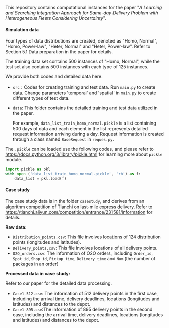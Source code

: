 
This repository contains computational instances for the paper "*A Learning and Searching Integration Approach for Same-day Delivery Problem with Heterogeneous Fleets Considering Uncertainty*".

#### Simulation data

Four types of data distributions are created, denoted as "Homo, Normal", "Homo, Power-law", "Heter, Normal" and "Heter, Power-law". Refer to Section 5.1 Data preparation in the paper for details. 

The training data set contains 500 instances of "Homo, Normal", while the test set  also contains 500 instances with each type of  125 instances. 

We provide both codes and detailed data here. 

- `src`：Codes for creating training and test data. Run `main.py` to create data. Change parameters 'temporal' and 'spatial' in `main.py` to create different types of test data.

- `data`: This folder contains the detailed training and test data utilized in the paper. 

  For example, `data_list_train_homo_normal.pickle` is a list containing 500 days of data and each element in the list represents detailed request information arriving during a day. Request information is created through a class named `BaseRequest` in `reques.py`.

The `.pickle` can be loaded use the following codes, and please refer to https://docs.python.org/3/library/pickle.html for learning more about `pickle` module.

```python
import pickle as pkl
with open ('data_list_train_homo_normal.pickle', 'rb') as f:
	data_list = pkl.load(f)
```

#### Case study

The case study data is in the folder `casestudy`, and derives from  an algorithm competition of Tianchi on last-mile express delivery. Refer to https://tianchi.aliyun.com/competition/entrance/231581/information for details.

**Raw data:**

- `Distribution_points.csv`: This file involves locations of 124 distribution points (longitudes and latitudes).
- `Delivery_points.csv`: This file involves locations of all delivery points.
- `O2O_orders.csv`: The information of O2O orders, including `Order_id`, `Spot_id`, `Shop_id`, `Pickup_time`, `Delivery_time` and `Num` (the number of packages in an order)

**Processed data in case study:**

Refer to our paper for the detailed data processing.

- `Case1-512.csv`: The information of 512 delivery points in the first case, including the arrival time, delivery deadlines, locations (longitudes and latitudes) and distances to the depot.
- `Case1-895.csv`:The information of 895 delivery points in the second case, including the arrival time, delivery deadlines, locations (longitudes and latitudes) and distances to the depot.



